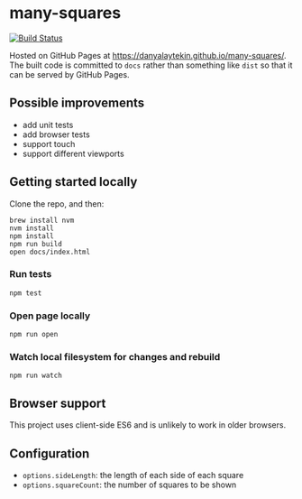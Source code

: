 # many-squares

[![Build Status](https://travis-ci.org/danyalaytekin/many-squares.svg?branch=master)](https://travis-ci.org/danyalaytekin/many-squares)

Hosted on GitHub Pages at https://danyalaytekin.github.io/many-squares/.  The built code is committed to `docs` rather than something like `dist` so that it can be served by GitHub Pages.

## Possible improvements

- add unit tests
- add browser tests
- support touch
- support different viewports

## Getting started locally

Clone the repo, and then:

```
brew install nvm
nvm install
npm install
npm run build
open docs/index.html
```

### Run tests

```
npm test
```

### Open page locally

```
npm run open
```

### Watch local filesystem for changes and rebuild

```
npm run watch
```

## Browser support

This project uses client-side ES6 and is unlikely to work in older browsers.

## Configuration

- `options.sideLength`: the length of each side of each square
- `options.squareCount`: the number of squares to be shown

